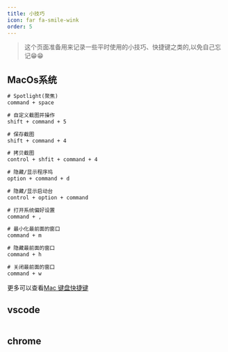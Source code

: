 ```yaml
---
title: 小技巧
icon: far fa-smile-wink	
order: 5
---
```


> 这个页面准备用来记录一些平时使用的小技巧、快捷键之类的,以免自己忘记😁😁


## MacOs系统

```tex
# Spotlight(聚焦)
command + space

# 自定义截图并操作
shift + command + 5

# 保存截图
shift + command + 4

# 拷贝截图
control + shfit + command + 4

# 隐藏/显示程序坞
option + command + d

# 隐藏/显示启动台
control + option + command

# 打开系统偏好设置
command + ,

# 最小化最前面的窗口
command + m

# 隐藏最前面的窗口
command + h

# 关闭最前面的窗口
command + w
```

更多可以查看[Mac 键盘快捷键](https://support.apple.com/zh-cn/HT201236)


## vscode

```tex

```


## chrome
```tex
```
